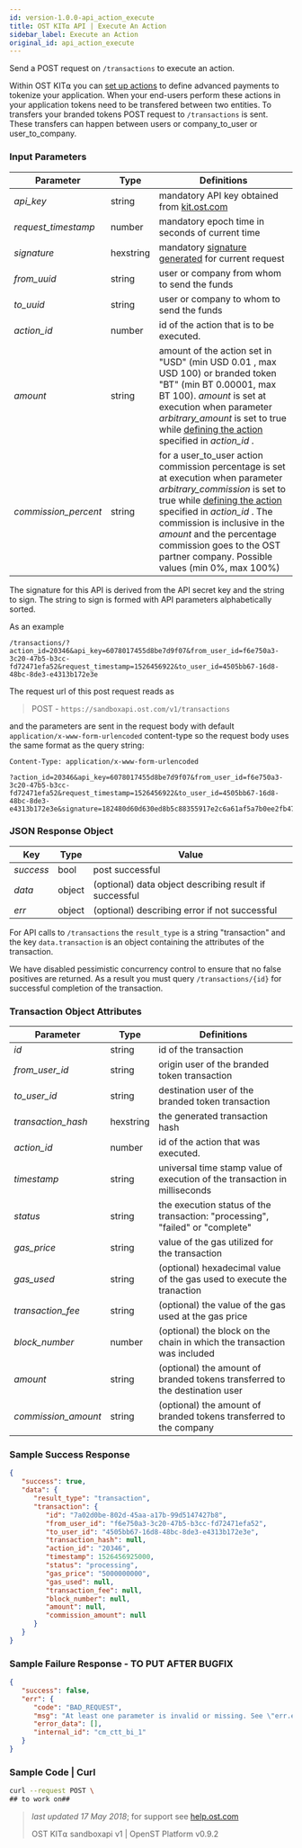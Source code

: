 ```yaml
---
id: version-1.0.0-api_action_execute
title: OST KIT⍺ API | Execute An Action
sidebar_label: Execute an Action
original_id: api_action_execute
---
```


Send a POST request on `/transactions` to execute an action.

Within OST KIT⍺ you can [<u>set up actions</u>](/docs/api_actions_create.html) to define advanced payments to tokenize your application. When your end-users perform these actions in your application tokens need to be transfered between two entities. To  transfers your branded tokens POST request to `/transactions` is sent. These transfers can happen between users or company_to_user or user_to_company.


### Input Parameters
| Parameter           | Type   | Definitions                                               |
|---------------------|--------|-----------------------------------------------------|
| _api_key_           | string    | mandatory API key obtained from [kit.ost.com](https://kit.ost.com) |
| _request_timestamp_ | number    | mandatory epoch time in seconds of current time |
| _signature_         | hexstring | mandatory [<u>signature generated</u>](/docs/api_authentication.html) for current request |
| _from_uuid_    | string | user or company from whom to send the funds |
| _to_uuid_      | string | user or company to whom to send the funds |
| _action_id_ | number | id of the action that is to be executed. |
| _amount_            | string<float>  | amount of the action set in "USD" (min USD 0.01 , max USD 100) or branded token "BT" (min BT 0.00001, max BT 100). _amount_ is set at execution when parameter  _arbitrary_amount_ is set to true while  [<u>defining the action</u>](/docs/api_actions_create.html) specified in _action_id_ .    |
| _commission_percent_| string<float>  | for a user_to_user action commission percentage is set at execution when parameter _arbitrary_commission_ is set to true while  [<u>defining the action</u>](/docs/api_actions_create.html) specified in _action_id_ . The commission is inclusive in the _amount_ and the percentage commission goes to the OST partner company. Possible values (min 0%, max 100%) |

The signature for this API is derived from the API secret key and the string to sign. The string to sign is formed with API parameters alphabetically sorted.

As an example

`/transactions/?action_id=20346&api_key=6078017455d8be7d9f07&from_user_id=f6e750a3-3c20-47b5-b3cc-fd72471efa52&request_timestamp=1526456922&to_user_id=4505bb67-16d8-48bc-8de3-e4313b172e3e`

The request url of this post request reads as

> POST - `https://sandboxapi.ost.com/v1/transactions`

and the parameters are sent in the request body with default `application/x-www-form-urlencoded` content-type so the request body uses the same format as the query string:

```
Content-Type: application/x-www-form-urlencoded

?action_id=20346&api_key=6078017455d8be7d9f07&from_user_id=f6e750a3-3c20-47b5-b3cc-fd72471efa52&request_timestamp=1526456922&to_user_id=4505bb67-16d8-48bc-8de3-e4313b172e3e&signature=182480d60d630ed8b5c88355917e2c6a61af5a7b0ee2fb471a8bf2c6cb6bf605

```

### JSON Response Object

| Key        | Type   | Value      |
|------------|--------|------------|
| _success_  | bool   | post successful |
| _data_     | object | (optional) data object describing result if successful   |
| _err_      | object | (optional) describing error if not successful |

For API calls to `/transactions` the `result_type` is a string "transaction" and the key `data.transaction` is an object containing the attributes of the transaction.

We have disabled pessimistic concurrency control to ensure that no false positives are returned. As a result you must query `/transactions/{id}` for successful completion of the transaction.  

### Transaction Object Attributes
| Parameter           | Type   | Definitions  |
|---------------------|--------|----------------------------------|
| _id_| string | id of the transaction |
| _from_user_id_    | string | origin user of the branded token transaction   |
| _to_user_id_      | string | destination user of the branded token transaction  |
| _transaction_hash_ | hexstring | the generated transaction hash |
| _action_id_ | number | id of the action that was executed. |
| _timestamp_  |string| universal time stamp value of execution of the transaction in milliseconds|
| _status_ | string | the execution status of the transaction: "processing", "failed" or "complete" |
| _gas_price_ | string | value of the gas utilized for the transaction |
| _gas_used_ | string | (optional) hexadecimal value of the gas used to execute the tranaction
| _transaction_fee_ | string | (optional) the value of the gas used at the gas price
| _block_number_ | number | (optional) the block on the chain in which the transaction was included
| _amount_ | string | (optional) the amount of branded tokens transferred to the destination user  |
| _commission_amount_ | string | (optional) the amount of branded tokens transferred to the company |



### Sample Success Response

```json
{
   "success": true,
   "data": {
      "result_type": "transaction",
      "transaction": {
         "id": "7a02d0be-802d-45aa-a17b-99d5147427b8",
         "from_user_id": "f6e750a3-3c20-47b5-b3cc-fd72471efa52",
         "to_user_id": "4505bb67-16d8-48bc-8de3-e4313b172e3e",
         "transaction_hash": null,
         "action_id": "20346",
         "timestamp": 1526456925000,
         "status": "processing",
         "gas_price": "5000000000",
         "gas_used": null,
         "transaction_fee": null,
         "block_number": null,
         "amount": null,
         "commission_amount": null
      }
   }
}
```

### Sample Failure Response   -  TO PUT AFTER BUGFIX
```json
{
   "success": false,
   "err": {
      "code": "BAD_REQUEST",
      "msg": "At least one parameter is invalid or missing. See \"err.error_data\" array for more details.",
      "error_data": [],
      "internal_id": "cm_ctt_bi_1"
   }
}
```

### Sample Code | Curl
```bash
curl --request POST \
## to work on##
```

>_last updated 17 May 2018_; for support see [help.ost.com](https://help.ost.com/support/home)
>
> OST KIT⍺ sandboxapi v1 | OpenST Platform v0.9.2
